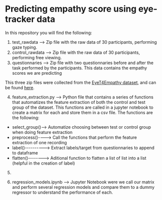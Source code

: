# Predicting empathy score using eye-tracker data
In this repository you will find the following:


1. test_rawdata --> Zip file with the raw data of 30 participants, performing gaze typing.
2. control_rawdata --> Zip file with the raw data of 30 participants, performing free viewing.
3. questionnaries --> Zip file with two questionnaries before and after the task performed by the participants. This data contains the empathy scores we are predicting

This three zip files were collected from the [EyeT4Empathy dataset](https://www.ncbi.nlm.nih.gov/pmc/articles/PMC9719458/), and can be found [here](https://drive.google.com/drive/folders/1SlvDzPxx-vHP3nCmTyEXrUPao6pRYPcA?usp=share_link).

4. feature_extraction.py --> Python file that contains a series of functions that automatizes the feature extraction of both the control and test group of the dataset.
This functions are called in a jupyter notebook to create a matrix for each and store them in a csv file. The functions are the following:
  - select_group()--> Automatize choosing between test or control group when doing feature extraction
  - preprocess()----> Call the functions that perform the feature extraction of one recording
  - label()----------> Extract labels/target from questionnaries to append to dataframe
  - flatten()--------> Aditional function to flatten a list of list into a list (helpful in the creation of label)

5. 

6. regression_models.ipynb --> Jupyter Notebook were we call our matrix and perform several regression models and compare them to a dummy regressor to understand the performance of each. 
